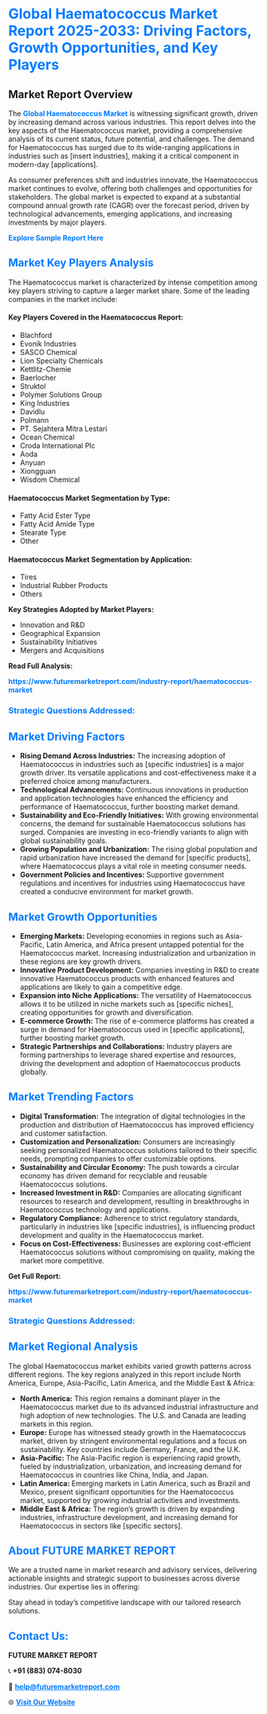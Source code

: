 <h1 style="color: #007BFF;">Global Haematococcus Market Report 2025-2033: Driving Factors, Growth Opportunities, and Key Players</h1>

<section id="overview">
<h2>Market Report Overview</h2>
<p>The <a href="https://www.futuremarketreport.com/industry-report/haematococcus-market" style="color: #007BFF; text-decoration: none;"><strong>Global Haematococcus Market</strong></a> is witnessing significant growth, driven by increasing demand across various industries. This report delves into the key aspects of the Haematococcus market, providing a comprehensive analysis of its current status, future potential, and challenges. The demand for Haematococcus has surged due to its wide-ranging applications in industries such as [insert industries], making it a critical component in modern-day [applications].</p>
<p>As consumer preferences shift and industries innovate, the Haematococcus market continues to evolve, offering both challenges and opportunities for stakeholders. The global market is expected to expand at a substantial compound annual growth rate (CAGR) over the forecast period, driven by technological advancements, emerging applications, and increasing investments by major players.</p>
</section>

<section id="overview">
<p><a href="https://www.futuremarketreport.com/request-sample/reportId=35877" style="color: #007BFF; text-decoration: none;"><strong>Explore Sample Report Here</strong></a></p>
</section>

<section id="key-players">
<h2 style="color: #007BFF;">Market Key Players Analysis</h2>
<p>The Haematococcus market is characterized by intense competition among key players striving to capture a larger market share. Some of the leading companies in the market include:</p>
<h4>Key Players Covered in the Haematococcus Report:</h4>
<ul><li>Blachford</li><li>Evonik Industries</li><li>SASCO Chemical</li><li>Lion Specialty Chemicals</li><li>Kettlitz-Chemie</li><li>Baerlocher</li><li>Struktol</li><li>Polymer Solutions Group</li><li>King Industries</li><li>Davidlu</li><li>Polmann</li><li>PT. Sejahtera Mitra Lestari</li><li>Ocean Chemical</li><li>Croda International Plc</li><li>Aoda</li><li>Anyuan</li><li>Xiongguan</li><li>Wisdom Chemical</li></ul>
<h4>Haematococcus Market Segmentation by Type:</h4>
<ul><li>Fatty Acid Ester Type</li><li>Fatty Acid Amide Type</li><li>Stearate Type</li><li>Other</li></ul>

<h4>Haematococcus Market Segmentation by Application:</h4>
<ul><li>Tires</li><li>Industrial Rubber Products</li><li>Others</li></ul>
<p><strong>Key Strategies Adopted by Market Players:</strong></p>
<ul>
<li>Innovation and R&D</li>
<li>Geographical Expansion</li>
<li>Sustainability Initiatives</li>
<li>Mergers and Acquisitions</li>
</ul>
</section>

<section>
<p><strong>Read Full Analysis: </strong></p><a href="https://www.futuremarketreport.com/industry-report/haematococcus-market" style="color: #007BFF; text-decoration: none;"><strong>https://www.futuremarketreport.com/industry-report/haematococcus-market</strong></a>
<h3 style="color: #007BFF;">Strategic Questions Addressed:</h3>
</section>

<section id="driving-factors">
<h2 style="color: #007BFF;">Market Driving Factors</h2>
<ul>
<li><strong>Rising Demand Across Industries:</strong> The increasing adoption of Haematococcus in industries such as [specific industries] is a major growth driver. Its versatile applications and cost-effectiveness make it a preferred choice among manufacturers.</li>
<li><strong>Technological Advancements:</strong> Continuous innovations in production and application technologies have enhanced the efficiency and performance of Haematococcus, further boosting market demand.</li>
<li><strong>Sustainability and Eco-Friendly Initiatives:</strong> With growing environmental concerns, the demand for sustainable Haematococcus solutions has surged. Companies are investing in eco-friendly variants to align with global sustainability goals.</li>
<li><strong>Growing Population and Urbanization:</strong> The rising global population and rapid urbanization have increased the demand for [specific products], where Haematococcus plays a vital role in meeting consumer needs.</li>
<li><strong>Government Policies and Incentives:</strong> Supportive government regulations and incentives for industries using Haematococcus have created a conducive environment for market growth.</li>
</ul>
</section>

<section id="growth-opportunities">
<h2 style="color: #007BFF;">Market Growth Opportunities</h2>
<ul>
<li><strong>Emerging Markets:</strong> Developing economies in regions such as Asia-Pacific, Latin America, and Africa present untapped potential for the Haematococcus market. Increasing industrialization and urbanization in these regions are key growth drivers.</li>
<li><strong>Innovative Product Development:</strong> Companies investing in R&D to create innovative Haematococcus products with enhanced features and applications are likely to gain a competitive edge.</li>
<li><strong>Expansion into Niche Applications:</strong> The versatility of Haematococcus allows it to be utilized in niche markets such as [specific niches], creating opportunities for growth and diversification.</li>
<li><strong>E-commerce Growth:</strong> The rise of e-commerce platforms has created a surge in demand for Haematococcus used in [specific applications], further boosting market growth.</li>
<li><strong>Strategic Partnerships and Collaborations:</strong> Industry players are forming partnerships to leverage shared expertise and resources, driving the development and adoption of Haematococcus products globally.</li>
</ul>
</section>

<section id="trending-factors">
<h2 style="color: #007BFF;">Market Trending Factors</h2>
<ul>
<li><strong>Digital Transformation:</strong> The integration of digital technologies in the production and distribution of Haematococcus has improved efficiency and customer satisfaction.</li>
<li><strong>Customization and Personalization:</strong> Consumers are increasingly seeking personalized Haematococcus solutions tailored to their specific needs, prompting companies to offer customizable options.</li>
<li><strong>Sustainability and Circular Economy:</strong> The push towards a circular economy has driven demand for recyclable and reusable Haematococcus solutions.</li>
<li><strong>Increased Investment in R&D:</strong> Companies are allocating significant resources to research and development, resulting in breakthroughs in Haematococcus technology and applications.</li>
<li><strong>Regulatory Compliance:</strong> Adherence to strict regulatory standards, particularly in industries like [specific industries], is influencing product development and quality in the Haematococcus market.</li>
<li><strong>Focus on Cost-Effectiveness:</strong> Businesses are exploring cost-efficient Haematococcus solutions without compromising on quality, making the market more competitive.</li>
</ul>
</section>

<section>
<p><strong>Get Full Report: </strong></p><a href="https://www.futuremarketreport.com/industry-report/haematococcus-market" style="color: #007BFF; text-decoration: none;"><strong>https://www.futuremarketreport.com/industry-report/haematococcus-market</strong></a>
<h3 style="color: #007BFF;">Strategic Questions Addressed:</h3>
</section>


<section id="regional-analysis">
<h2 style="color: #007BFF;">Market Regional Analysis</h2>
<p>The global Haematococcus market exhibits varied growth patterns across different regions. The key regions analyzed in this report include North America, Europe, Asia-Pacific, Latin America, and the Middle East & Africa:</p>
<ul>
<li><strong>North America:</strong> This region remains a dominant player in the Haematococcus market due to its advanced industrial infrastructure and high adoption of new technologies. The U.S. and Canada are leading markets in this region.</li>
<li><strong>Europe:</strong> Europe has witnessed steady growth in the Haematococcus market, driven by stringent environmental regulations and a focus on sustainability. Key countries include Germany, France, and the U.K.</li>
<li><strong>Asia-Pacific:</strong> The Asia-Pacific region is experiencing rapid growth, fueled by industrialization, urbanization, and increasing demand for Haematococcus in countries like China, India, and Japan.</li>
<li><strong>Latin America:</strong> Emerging markets in Latin America, such as Brazil and Mexico, present significant opportunities for the Haematococcus market, supported by growing industrial activities and investments.</li>
<li><strong>Middle East & Africa:</strong> The region’s growth is driven by expanding industries, infrastructure development, and increasing demand for Haematococcus in sectors like [specific sectors].</li>
</ul>
</section>

<footer>
<h2 style="color: #007BFF;">About FUTURE MARKET REPORT</h2>
<p>We are a trusted name in market research and advisory services, delivering actionable insights and strategic support to businesses across diverse industries. Our expertise lies in offering:</p>

<p>Stay ahead in today’s competitive landscape with our tailored research solutions.</p>

<h2 style="color: #007BFF;">Contact Us:</h2>
<p><strong>FUTURE MARKET REPORT</strong></p>
<p>📞 <strong>+91 (883) 074-8030</strong></p>
<p>📧 <strong><a href="mailto:help@futuremarketreport.com" style="color: #007BFF;">help@futuremarketreport.com</a></strong></p>
<p>🌐 <strong><a href="https://www.futuremarketreport.com/" style="color: #007BFF;">Visit Our Website</a></strong></p>
</footer>